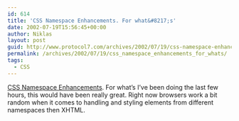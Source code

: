 ```yaml
---
id: 614
title: 'CSS Namespace Enhancements. For what&#8217;s'
date: 2002-07-19T15:56:45+00:00
author: Niklas
layout: post
guid: http://www.protocol7.com/archives/2002/07/19/css-namespace-enhancements-for-whats/
permalink: /archives/2002/07/19/css_namespace_enhancements_for_whats/
tags:
  - CSS
---
```

<div class='microid-1e330909c10ce07408b87af503960f60143fd12a'>
  <p>
    <a href="http://www.w3.org/TR/css3-namespace/">CSS Namespace Enhancements</a>. For what&#8217;s I&#8217;ve been doing the last few hours, this would have been really great. Right now browsers work a bit random when it comes to handling and styling elements from different namespaces then XHTML.
  </p>
</div>